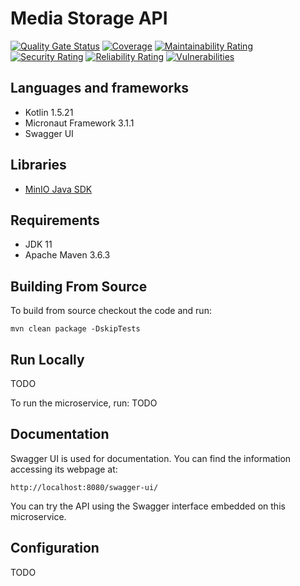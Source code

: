 [comment]: <> (<p align="center"><img src="https://jaimedantas.com/load-microservice/docs/icon.png" height="25%" width="25%"> </p>)

# Media Storage API

[![Quality Gate Status](https://sonarcloud.io/api/project_badges/measure?project=victorandradeap_media-storage-api&metric=alert_status)](https://sonarcloud.io/summary/new_code?id=victorandradeap_media-storage-api)
[![Coverage](https://sonarcloud.io/api/project_badges/measure?project=victorandradeap_media-storage-api&metric=coverage)](https://sonarcloud.io/summary/new_code?id=victorandradeap_media-storage-api)
[![Maintainability Rating](https://sonarcloud.io/api/project_badges/measure?project=victorandradeap_media-storage-api&metric=sqale_rating)](https://sonarcloud.io/summary/new_code?id=victorandradeap_media-storage-api)
[![Security Rating](https://sonarcloud.io/api/project_badges/measure?project=victorandradeap_media-storage-api&metric=security_rating)](https://sonarcloud.io/summary/new_code?id=victorandradeap_media-storage-api)
[![Reliability Rating](https://sonarcloud.io/api/project_badges/measure?project=victorandradeap_media-storage-api&metric=reliability_rating)](https://sonarcloud.io/summary/new_code?id=victorandradeap_media-storage-api)
[![Vulnerabilities](https://sonarcloud.io/api/project_badges/measure?project=victorandradeap_media-storage-api&metric=vulnerabilities)](https://sonarcloud.io/summary/new_code?id=victorandradeap_media-storage-api)

[comment]: <> (This microservice simulates a microservice with a REST endpoint at ``/resource/{resource_id}``. There is a tutorial on Medium [here]&#40;https://medium.com/reverse-engineering/creating-your-very-first-microservice-with-micronaut-and-kotlin-9be6be4a58d5&#41;.)

## Languages and frameworks
 - Kotlin 1.5.21
 - Micronaut Framework 3.1.1
 - Swagger UI
 
## Libraries
 - [MinIO Java SDK](https://docs.min.io/docs/java-client-quickstart-guide.html)
 
## Requirements
- JDK 11
- Apache Maven 3.6.3

## Building From Source
To build from source checkout the code and run:
```shell
mvn clean package -DskipTests
```

## Run Locally
TODO

To run the microservice, run:
TODO

## Documentation
Swagger UI is used for documentation. You can find the information accessing its webpage at:
```
http://localhost:8080/swagger-ui/
```
You can try the API using the Swagger interface embedded on this microservice.  

[comment]: <> (<p align="center"><img src="https://jaimedantas.com/load-microservice/docs/load_microservice_swagger.png" height="50%" width="50%"> </p>)

## Configuration

TODO
